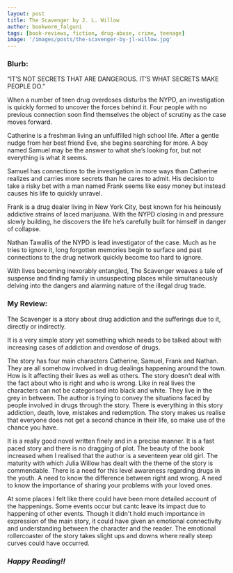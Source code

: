 ```yaml
---
layout: post
title: The Scavenger by J. L. Willow
author: bookworm_falguni
tags: [book-reviews, fiction, drug-abuse, crime, teenage]
image: '/images/posts/the-scavenger-by-jl-willow.jpg'
---
```

### **Blurb:**
“IT’S NOT SECRETS THAT ARE DANGEROUS. IT’S WHAT SECRETS MAKE PEOPLE DO.”

When a number of teen drug overdoses disturbs the NYPD, an investigation is quickly formed to uncover the forces behind it. Four people with no previous connection soon find themselves the object of scrutiny as the case moves forward.

Catherine is a freshman living an unfulfilled high school life. After a gentle nudge from her best friend Eve, she begins searching for more. A boy named Samuel may be the answer to what she’s looking for, but not everything is what it seems.

Samuel has connections to the investigation in more ways than Catherine realizes and carries more secrets than he cares to admit. His decision to take a risky bet with a man named Frank seems like easy money but instead causes his life to quickly unravel.

Frank is a drug dealer living in New York City, best known for his heinously addictive strains of laced marijuana. With the NYPD closing in and pressure slowly building, he discovers the life he’s carefully built for himself in danger of collapse.

Nathan Tawallis of the NYPD is lead investigator of the case. Much as he tries to ignore it, long forgotten memories begin to surface and past connections to the drug network quickly become too hard to ignore.

With lives becoming inexorably entangled, The Scavenger weaves a tale of suspense and finding family in unsuspecting places while simultaneously delving into the dangers and alarming nature of the illegal drug trade.

### **My Review:**
The Scavenger is a story about drug addiction and the sufferings due to it, directly or indirectly.

It is a very simple story yet something which needs to be talked about with increasing cases of addiction and overdose of drugs.

The story has four main characters Catherine, Samuel, Frank and Nathan. They are all somehow involved in drug dealings happening around the town. How is it affecting their lives as well as others. The story doesn't deal with the fact about who is right and who is wrong. Like in real lives the characters can not be categorised into black and white. They live in the grey in between. The author is trying to convey the situations faced by people involved in drugs through the story. There is everything in this story addiction, death, love, mistakes and redemption. The story makes us realise that everyone does not get a second chance in their life, so make use of the chance you have.

It is a really good novel written finely and in a precise manner. It is a fast paced story and there is no dragging of plot. The beauty of the book increased when I realised that the author is a seventeen year old girl. The maturity with which Julia Willow has dealt with the theme of the story is commendable. There is a need for this level awareness regarding drugs in the youth. A need to know the difference between right and wrong. A need to know the importance of sharing your problems with your loved ones.

At some places I felt like there could have been more detailed account of the happenings. Some events occur but cantc leave its impact due to happening of other events. Though it didn't hold much importance in expression of the main story, it could have given an emotional connectivity and understanding between the character and the reader. The emotional rollercoaster of the story takes slight ups and downs where really steep curves could have occurred.

### ***Happy Reading!!***
